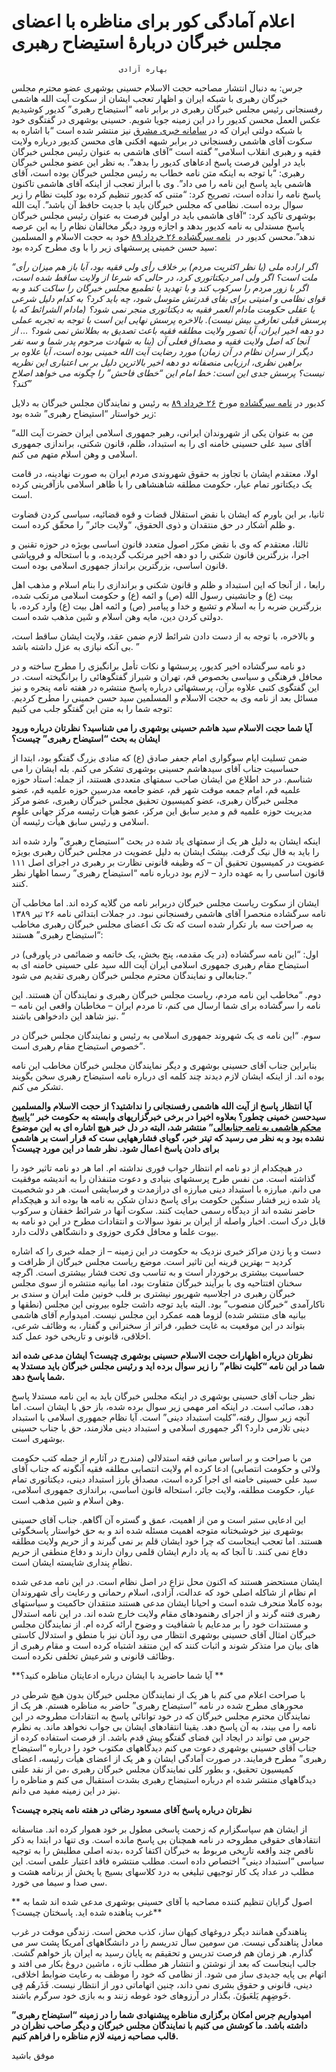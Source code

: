 # اعلام آمادگی کور برای مناظره با اعضای مجلس خبرگان دربارۀ استیضاح رهبری

                            بهاره آزادی
جرس: به دنبال انتشار مصاحبه حجت الاسلام حسینی بوشهری عضو محترم مجلس خبرگان رهبری با شبکه ایران و اظهار تعجب ایشان از سکوت آیت الله هاشمی رفسنجانی رئیس مجلس خبرگان رهبری در برابر نامه “استیضاح رهبری” کدیور کوشیدیم عکس العمل محسن کدیور را در این زمینه جویا شویم.
حسینی بوشهری در گفتگوی خود با شبکه دولتی ایران که در [سامانه خبری مشرق](http://www.mashreghnews.ir/NSite/FullStory/News/?Id=8311) نیز منتشر شده است “با اشاره به سکوت آقای هاشمی رفسنجانی در برابر شبهه افکنی های محسن کدیور درباره ولایت فقیه و رهبری انقلاب اسلامی” گفته است “آقای هاشمی به عنوان رئیس مجلس خبرگان باید در اولین فرصت پاسخ ادعاهای کدیور را بدهد”. به نظر این عضو مجلس خبرگان رهبری:‌ “با توجه به اینکه متن نامه خطاب به رئیس مجلس خبرگان بوده است، آقای هاشمی باید پاسخ این نامه را می داد”. وی با ابراز تعجب از اینکه آقای هاشمی تاکنون پاسخ نامه را نداده است، تصریح کرد: “متنی که کدیور تنظیم کرده بود کلیت نظام را زیر سوال برده است. نظامی که مجلس خبرگان باید با جدیت حافظ آن باشد”. آیت الله بوشهری تاکید کرد: “آقای هاشمی باید در اولین فرصت به عنوان رئیس مجلس خبرگان پاسخ مستدلی به نامه کدیور بدهد و اجازه ورود دیگر مخالفان نظام را به این عرصه ندهد”.محسن کدیور در  [ نامه سرگشاده ٢۶ خرداد ۸۹](http://www.rahesabz.net/story/17584/) خود به حجت الاسلام و المسلمین سید حسن خمینی پرسشهای زیر را با وی مطرح کرده بود:

_“اگر اراده ملی (یا نظر اکثریت مردم) بر خلاف رأی ولی فقیه بود، آیا باز هم میزان رأی ملت است؟ اگر ولی امر دیکتاتوری کرد، در حالی که شرعا از ولایت ساقط شده است، اگر با زور مردم را سرکوب کند و با تهدید یا تطمیع مجلس خبرگان را ساکت کند و به قوای نظامی و امنیتی برای بقای قدرتش متوسل شود، چه باید کرد؟ به کدام دلیل شرعی یا عقلی حکومت مادام العمر فقیه به دیکتاتوری منجر نمی شود؟ (مادام الشرائط که با پرسش قبلی تعارفی بیش نیست). بالاخره پرسش نهایی این است با توجه به تجربه عملی دو دهه اخیر ایران، آیا تصور ولایت مطلقه فقیه باعث تصدیق به بطلانش نمی شود؟ … از آنجا که اصل ولایت فقیه و مصداق فعلی آن (بنا به شهادت مرحوم پدر شما و سه نفر دیگر از سران نظام در آن زمان) مورد رضایت آیت الله خمینی بوده است، آیا علاوه بر براهین نظری، ارزیابی منصفانه دو دهه اخیر بالاترین دلیل بر بی اعتباری این نظریه نیست؟ پرسش جدی این است: خط امام این “خطای فاحش” را چگونه می خواهد اصلاح کند؟”_

کدیور در [نامه سرگشاده](http://www.rahesabz.net/story/17584/) مورخ [٢۶ خرداد ۸۹](http://www.rahesabz.net/story/17584/) به رئیس و نمایندگان مجلس خبرگان به دلایل زیر خواستار “استیضاح رهبری” شده بود:

“من به عنوان یکی از شهروندان ایرانی، رهبر جمهوری اسلامی ایران حضرت آیت الله آقای سید علی حسینی خامنه ای را به استبداد، ظلم، قانون شکنی، براندازی جمهوری اسلامی و وهن اسلام متهم می کنم.  

اولا، معتقدم ایشان با تجاوز به حقوق شهروندی مردم ایران به صورت نهادینه، در قامت یک دیکتاتور تمام عیار، حکومت مطلقه شاهنشاهی را با ظاهر اسلامی بازآفرینی کرده است.  

ثانیا، بر این باورم که ایشان با نقض استقلال قضات و قوه قضائیه، سیاسی کردن قضاوت و ظلم آشکار در حق منتقدان و ذوی الحقوق، “ولایت جائر” را محقّق کرده است.  

ثالثا، معتقدم که وی با نقض مکرّر اصول متعدد قانون اساسی بویژه در حوزه تقنین و اجرا، بزرگترین قانون شکنی را دو دهه اخیر مرتکب گردیده، و با استحاله و فروپاشی قانون اساسی، بزرگترین برانداز جمهوری اسلامی بوده است.  

رابعا ، از آنجا که این استبداد و ظلم و قانون شکنی و براندازی را بنام اسلام و مذهب اهل بیت (ع) و جانشینی رسول الله (ص) و ائمه (ع) و حکومت اسلامی مرتکب شده، بزرگترین ضربه را به اسلام و تشیع و خدا و پیامبر (ص) و ائمه اهل بیت (ع) وارد کرده، با دولتی کردن دین، مایه وهن اسلام و شَین مذهب شده است.  

و بالاخره، با توجه به از دست دادن شرائط لازم ضمن عقد، ولایت ایشان ساقط است، بی آنکه نیازی به عزل داشته باشد. ”

دو نامه سرگشاده اخیر کدیور، پرسشها و نکات تأمل برانگیزی را مطرح ساخته و در محافل فرهنگی و سیاسی بخصوص قم، تهران و شیراز گفتگوهائی را برانگیخته است. در این گفتگوی کتبی علاوه برآن، پرسشهائی درباره پاسخ منتشره در هفته نامه پنجره و نیز مسائل بعد از نامه وی به حجت الاسلام و المسلمین سید حسن خمینی را مطرح کردیم. توجه شما را به متن این گفتگو جلب می کنیم:

**آیا شما حجت الاسلام سید هاشم حسینی بوشهری را می شناسید؟ نظرتان درباره ورود ایشان به بحث “استیضاح رهبری” چیست؟**

ضمن تسلیت ایام سوگواری امام جعفر صادق (ع) که منادی بزرگ گفتگو بود، ابتدا از حساسیت جناب آقای سیدهاشم حسینی بوشهری تشکر می کنم. بله ایشان را می شناسم. در حد اطلاع من ایشان صاحب سمتهای متعددی هستند، از جمله: استاد حوزه علمیه قم، امام جمعه موقت شهر قم، عضو جامعه مدرسین حوزه علمیه قم، عضو مجلس خبرگان رهبری، عضو کمیسیون تحقیق مجلس خبرگان رهبری، عضو مرکز مدیریت حوزه علمیه قم و مدیر سابق این مرکز، عضو هیأت رئیسه مرکز جهانی علوم اسلامی و رئیس سابق هیأت رئیسه آن.

اینکه ایشان به دلیل هر یک از سمتهای یاد شده در بحث “استیضاح رهبری” وارد شده اند را باید به فال نیک گرفت. بیشک ایشان به دلیل عضویت در مجلس خبرگان رهبری بویژه عضویت در کمیسیون تحقیق آن – که وظیفه قانونی نظارت بر رهبری در اجرای اصل ۱۱۱ قانون اساسی را به عهده دارد – لازم بود درباره نامه “استیضاح رهبری” رسما اظهار نظر کنند.

ایشان از سکوت ریاست مجلس خبرگان دربرابر نامه من گلایه کرده اند. اما مخاطب آن نامه سرگشاده منحصرا آقای هاشمی رفسنجانی نبود. در جملات ابتدائی نامه ۲۶ تیر ۱۳۸۹ به صراحت سه بار تکرار شده است که تک تک اعضای مجلس خبرگان رهبری مخاطب “استیضاح رهبری” هستند:

اول: “این نامه سرگشاده (در یک مقدمه، پنج بخش، یک خاتمه و ضمائمی در پاورقی) در استیضاح مقام رهبری جمهوری اسلامی ایران آیت الله سید علی حسینی خامنه ای به جنابعالی و نمایندگان محترم مجلس خبرگان رهبری تقدیم می شود.”

دوم. “مخاطب این نامه مردم، ریاست مجلس خبرگان رهبری و نمایندگان آن هستند. این نامه را سرگشاده برای شما ارسال می کنم، تا مردم ایران – مخاطبان واقعی این نامه – نیز شاهد این دادخواهی باشند. ”

سوم. “این نامه ی یک شهروند جمهوری اسلامی به رئیس و نمایندگان مجلس خبرگان در خصوص استیضاح مقام رهبری است”.

بنابراین جناب آقای حسینی بوشهری و دیگر نمایندگان مجلس خبرگان مخاطب این نامه بوده اند. از اینکه ایشان لازم دیدند چند کلمه ای درباره نامه استیضاح رهبری سخن بگویند تشکر می کنم.

**آیا انتظار پاسخ از آیت الله هاشمی رفسنجانی را نداشتید؟ از حجت الاسلام والمسلمین سیدحسن خمینی چطور؟ بعلاوه اخیرا در برخی خبرگزاریهای وابسته به حکومت خبر “[پاسخ محکم هاشمی به نامه جنابعالی](http://www.jahannews.com/vdccepqs02bq1e8.ala2.html)” منتشر شد، البته در دل خبر هیچ اشاره ای به این موضوع نشده بود و به نظر می رسید که تیتر خبر، گویای فشارههایی ست که قرار است بر هاشمی برای دادن پاسخ اعمال شود. نظر شما در این مورد چیست؟**

در هیچکدام از دو نامه ام انتظار جواب فوری نداشته ام. اما هر دو نامه تاثیر خود را گذاشته است. من نفس طرح پرسشهای بنیادی و دعوت متنفذان را به اندیشه موفقیت می دانم. مبارزه با استبداد دینی مبارزه ای درازمدت و فرسایشی است. هر دو شخصیت یاد شده زیر فشار سنگین حکومت برای پاسخ دندان شکن به نامه ها بوده اند و هیچکدام حاضر نشده اند از دیدگاه رسمی حمایت کنند. سکوت آنها در شرائط خفقان و سرکوب قابل درک است. اخبار واصله از ایران بر نفوذ سوالات و انتقادات مطرح در این دو نامه به بیوت علما و محافل فکری حوزوی و دانشگاهی دلالت دارد.

دست و پا زدن مراکز خبری نزدیک به حکومت در این زمینه – از جمله خبری را که اشاره کردید – بهترین قرینه این تاثیر است. موضع ریاست مجلس خبرگان از ظرافت و حساسیت بیشتری برخوردار است و به تناسب وی تحت فشار بیشتری است. اگرچه سخنان افتتاحیه وی با برآیند خبرگان متفاوت بود، اما بیانیه منتشره از سوی مجلس خبرگان رهبری در اجلاسیه شهریور نیشتری بر قلب خونین ملت ایران و سندی بر ناکارآمدی “خبرگان منصوب” بود. البته باید توجه داشت جلوه بیرونی این مجلس (نطقها و بیانیه های منتشر شده) لزوما همه عمکرد این مجلس نیست. امیدوارم آقای هاشمی بتواند در این موقعیت به غایت خطیر، فراتر از سخنرانی و گفتار، به وظائف شرعی، اخلاقی، قانونی و تاریخی خود عمل کند.

**نظرتان درباره اظهارات حجت الاسلام حسینی بوشهری چیست؟ ایشان مدعی شده اند شما در این نامه “کلیت نظام” را زیر سوال برده اید و رئیس مجلس خبرگان باید مستدلا به شما پاسخ دهد.**

نظر جناب آقای حسینی بوشهری در اینکه مجلس خبرگان باید به این نامه مستدلا پاسخ دهد، صائب است. در اینکه امر مهمی زیر سوال برده شده، باز حق با ایشان است. اما آنچه زیر سوال رفته،”کلیت استبداد دینی” است. آیا نظام جمهوری اسلامی با استبداد دینی تلازمی دارد؟ اگر جمهوری اسلامی و استبداد دینی ملازمند، حق با جناب حسینی بوشهری است.

من با صراحت و بر اساس مبانی فقه استدلالی (مندرج در آثارم از جمله کتب حکومت ولائی و حکومت انتصابی) ادعا کرده ام ولایت انتصابی مطلقه فقیه آنگونه که جناب آقای سید علی حسینی خامنه ای اجرا کرده است، مصداق بارز استبداد دینی، دیکتاتوری تمام عیار، حکومت مطلقه، ولایت جائر، استحاله قانون اساسی، براندازی جمهوری اسلامی، وهن اسلام و شین مذهب است.

این ادعایی ستبر است و من از اهمیت، عمق و گستره آن آگاهم. جناب آقای حسینی بوشهری نیز خوشبختانه متوجه اهمیت مسئله شده اند و به حق خواستار پاسخگوئی هستند. اما تعجب اینجاست که چرا خود ایشان قلم بر نمی گیرند و از حریم ولایت مطلقه دفاع نمی کنند. تا آنجا که به یاد دارم ایشان قلمی روان دارند و دفاع منطقی از حریم نظامِ پنداری شایسته ایشان است.

ایشان مستحضر هستند که اکنون محل نزاع در اصل نظام است. در این نامه مدعی شده ام نظام از شاکله اصلی خود که عدالت، آزادی، اسلام رحمانی و رعایت رأی شهروندان بوده کاملا منحرف شده است و احیانا ایشان مدعی هستند منتقدان حاکمیت و سیاستهای رهبری فتنه گرند و از اجرای رهنمودهای مقام ولایت خارج شده اند. در این نامه استدلال و مستندات خود را بر مدعایم با شفافیت و وضوح ارائه کرده ام. از نمایندگان مجلس خبرگان امثال آقای حسینی بوشهری انتظار می رود آنان نیز با منطق و استدلال کاستی های بیان مرا متذکر شوند و اثبات کنند که این منتقد اشتباه کرده است و مقام رهبری از وظائف قانونی و شرعیش تخلفی نکرده است.

**آیا شما حاضرید با ایشان درباره ادعایتان مناظره کنید؟ **

با صراحت اعلام می کنم با هر یک از نمایندگان مجلس خبرگان بدون هیچ شرطی در محورهای مطرح شده در نامه “استیضاح رهبری” حاضر به مناظره هستم. هر یک از نمایندگان محترم مجلس خبرگان که در خود توانائی پاسخ به انتقادات مطروحه در این نامه را می بیند، به آن پاسخ دهد. یقینا انتقادهای ایشان بی جواب نخواهد ماند. به نظرم جرس می تواند در ایجاد این فضای گفتگو پیش قدم باشد. از فرصت استفاده کرده از جناب آقای حسینی بوشهری دعوت می کنم دیدگاههای مکتوب خود را درباره “استیضاح رهبری” مطرح فرمایند. در صورت آمادگی ایشان و هر یک از اعضای هیأت رئیسه، اعضای کمیسیون تحقیق، و بطور کلی نمایندگان مجلس خبرگان رهبری ،من از نقد علنی دیدگاههای منتشر شده ام درباره استیضاح رهبری بشدت استقبال می کنم و مناظره را نیز در این زمینه مفید می دانم.

**نظرتان درباره پاسخ آقای مسعود رضائی در هفته نامه پنجره چیست؟**

از ایشان هم سپاسگزارم که زحمت پاسخی مطول بر خود هموار کرده اند. متاسفانه انتقادهای حقوقی مطروحه در نامه همچنان بی پاسخ مانده است. وی تنها در ابتدا به ذکر ناقص چند واقعه تاریخی مربوط به خبرگان اکتفا کرده ،بدنه اصلی مطلبش را به توجیه سیاسی “استبداد دینی” اختصاص داده است. مطلب منتشره فاقد اعتبار علمی است. این مطلب در عداد یک کار توجیهی تبلیغی به درد کلاسهای بسیج یا پخش از برنامه هشت و سی صدا و سیما می خورد.

** اصول گرایان تنظیم کننده مصاحبه با آقای حسینی بوشهری مدعی شده اند شما به غرب پناهنده شده اید. پاسختان چیست؟**

پناهندگی همانند دیگر دروغهای کیهان ساز، کذب محض است. زندگی موقت در غرب معادل پناهندگی نیست. من سومین سال تدریسم را در دانشگاههای آمریکا پشت سر می گذارم. هر زمان هم فرصت تدریس و تحقیقم به پایان رسید به ایران باز خواهم گشت. جالب اینجاست که بعد از نوشتن و انتشار هر مطلب تازه ، ماشین دروغ بکار می افتد و اتهام بی پایه جدیدی ساز می شود. از نظامی که خود را موظف به رعایت ضوابط اخلاقی، دینی، قانونی و حقوق بشری نمی داند، چنین اتهاماتی دور از انتظار نیست. فَذَرهُم فِی خَوضِهِم یَلعَبوُنَ. بگذار در آرزوهای خود غوطه زنند و به بازی خود سرگرم باشند.

**امیدواریم جرس امکان برگزاری مناظره پیشنهادی شما را در زمینه “استیضاح رهبری” داشته باشد. ما کوشش می کنیم با نمایندگان مجلس خبرگان و دیگر صاحب نظران در قالب مصاحبه زمینه لازم مناظره را فراهم کنیم.**  

موفق باشید




                            

                        